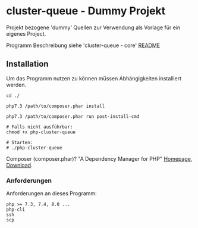 cluster-queue - Dummy Projekt
============================================================

Projekt bezogene 'dummy' Quellen zur Verwendung als Vorlage für ein eigenes Project.

Programm Beschreibung siehe 'cluster-queue - core' [README](vendor/cluster-queue/core/README.md)



Installation
------------------------------------------------------------

Um das Programm nutzen zu können müssen Abhängigkeiten installiert werden.

    cd ./

    php7.3 /path/to/composer.phar install

    php7.3 /path/to/composer.phar run post-install-cmd

    # Falls nicht ausführbar:
    chmod +x php-cluster-queue

    # Starten:
    # ./php-cluster-queue

Composer (composer.phar)? "A Dependency Manager for PHP" [Homepage](https://getcomposer.org),
[Download](https://getcomposer.org/download).


### Anforderungen

Anforderungen an dieses Programm:

    php >= 7.3, 7.4, 8.0 ...
    php-cli
    ssh
    scp
